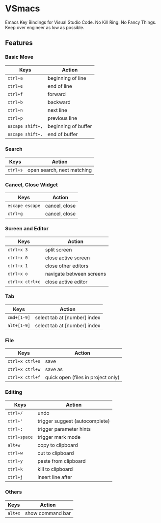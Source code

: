 # VSmacs

Emacs Key Bindings for Visual Studio Code. No Kill Ring. No Fancy Things. Keep over engineer as low as possible.

## Features

### Basic Move
| Keys | Action |
|------|--------|
| `ctrl+a` | beginning of line |
| `ctrl+e` | end of line |
| `ctrl+f` | forward |
| `ctrl+b` | backward |
| `ctrl+n` | next line |
| `ctrl+p` | previous line |
| `escape shift+,` | beginning of buffer |
| `escape shift+.` | end of buffer |

### Search
| Keys | Action |
|------|--------|
| `ctrl+s` | open search, next matching |

### Cancel, Close Widget
| Keys | Action |
|------|--------|
| `escape escape` | cancel, close |
| `ctrl+g` | cancel, close |

### Screen and Editor
| Keys | Action |
|------|--------|
| `ctrl+x 3` | split screen |
| `ctrl+x 0` | close active screen |
| `ctrl+x 1` | close other editors |
| `ctrl+x o` | navigate between screens |
| `ctrl+x ctrl+c` | close active editor |

### Tab
| Keys | Action |
|------|--------|
| `cmd+[1-9]` | select tab at [number] index |
| `alt+[1-9]` | select tab at [number] index |

### File
| Keys | Action |
|------|--------|
| `ctrl+x ctrl+s` | save |
| `ctrl+x ctrl+w` | save as |
| `ctrl+x ctrl+f` | quick open (files in project only) |

### Editing
| Keys | Action |
|------|--------|
| `ctrl+/` | undo |
| `ctrl+'` | trigger suggest (autocomplete) |
| `ctrl+;` | trigger parameter hints |
| `ctrl+space` | trigger mark mode |
| `alt+w` | copy to clipboard |
| `ctrl+w` | cut to clipboard |
| `ctrl+y` | paste from clipboard |
| `ctrl+k` | kill to clipboard |
| `ctrl+j` | insert line after |

### Others
| Keys | Action |
|------|--------|
| `alt+x` | show command bar |